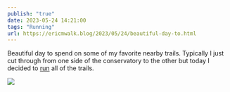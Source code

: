 ```yaml
---
publish: "true"
date: 2023-05-24 14:21:00
tags: "Running"
url: https://ericmwalk.blog/2023/05/24/beautiful-day-to.html
---
```


Beautiful day to spend on some of my favorite nearby trails. Typically I just cut through from one side of the conservatory to the other but today I decided to [run](https://strava.com/activities/9132624304) all of the trails.


![](https://ericmwalk.blog/uploads/2023/9eac458dd5.jpg)